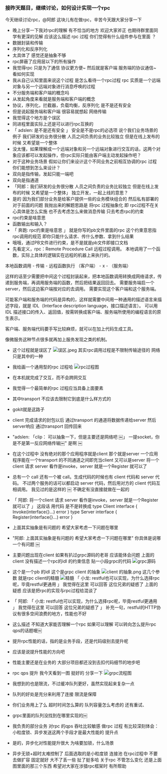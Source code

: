 ### 接昨天题目，继续讨论，如何设计实现一个rpc
今天继续讨论rpc，@阿郎 这块儿有在做rpc，辛苦今天跟大家分享一下
- 晚上分享一下我对rpc的理解 有不恰当的地方 欢迎大家斧正 也期待群里面同学有更深的见解
应该这么描述 rpc 过程 你们觉得有什么组件参与在里面 ？
- 数据封装和传输
- 序列化和反序列化 
- 太具体了 感觉还是抽象不够
- rpc屏蔽了应用层以下的所有操作
- 我觉得rpc 只是为了通信 协议更方便~
然后就是客户端 服务端的协议通信~ 看如何实现
- 我从自己认知里面来说这个过程 是怎么看待一个rpc过程
rpc 实质是一个远端对象与另一个远端对象进行消息呼唤的过程
- 不分服务端和客户端的概念吗
- 从发起角度来看就是服务端和客户端的概念
- 协议，序列化，拦截器，负载均衡，反序列化
是不是还有安全
- 但是说起服务端和客户端 很容易就想起 网络传输
- 我觉得这个地方是个误区
- 同进程里面实际上还是可以进行rpc互换的
- 「 adslen: 是不是还有安全 」
安全是不是rpc的必选项
说个我们业务场景的例子
我们研发的业务很分散 人员之间负责的业务比较独立 但是在线上发布的时候 又希望是一个整体
- 没太懂，如果理解成一个远端对象和另一个远端对象进行交互的话，这两个对象应该都可以发起操作，但rpc实际只能由客户端主动发起操作吧？
- 对于这种业务场景 假如让你们来设计这个不同业务之前相互协调的rpc 过程 你们能想到怎么来设计？
- 双向是指传输，发起只能一端吧
- 双向是指通道
- 「阿郎：我们研发的业务很分散 人员之间负责的业务比较独立 但是在线上发布的时候 又希望是一个整体」
独立开发，一起上线的意思？
- 是的
因为我们部分业务是给客户提供一些的业务模块组合的 然后私有部署的
对于前面的问题 我抛出来的解题思路是 将rpc 过程抽象化 即 rpc过程不在关心具体是怎么实施 也不去考虑怎么来做消息传输 只去考虑rpc的约束
- rpc约束是啥意思
- 函数输出和输入？
- 「 奔跑: rpc约束是啥意思 」
就是你写的pb文件里面的rpc
这个约束意思指rpc调用的规范 即你只能什么请求、传什么参数、拿到什么结果
- 哦哦，通过PB文件进行约束，是不是就是pb文件即接口文档
- 先看定义，rpc：Remote Procedure Call 远程过程调用。
本地调用了一个函数，实际上具体的逻辑实在远程的机器上来执行的。

本地函数调用 - 传输 - 远程函数执行
（客户端） - x - （服务端）

这样的话至少需要把中间这个过程封装起来，把本地函数调用转换成网络请求，传递到服务端，再调用服务端的函数，然后把结果返回回去。
需要服务端启一个 server，然后这边客户端按对应的去调用。
需要实现这个客户端和这个服务端。

可能客户端和服务端的代码是异构的，这样就需要中间用一种通用的描述语言来描述字段，就是 IDL（Interface description language，接口描述语言）。
可以用 IDL 描述接口的传入、返回值，按需转换成客户端、服务端所使用的编程语言的原生表示。

客户端、服务端代码要手写比较麻烦，就可以在加上代码生成工具。

像微服务这种节点很多就再加上服务发现之类的机制。

- 这个过程就是误区了
![误区.jpeg](https://upload-images.jianshu.io/upload_images/331298-2b66eed22194a09b.jpeg?imageMogr2/auto-orient/strip%7CimageView2/2/w/1240)
其实rpc调用过程是不限制传输途径的
网络只是其中的一种
- 我给画一个通用型的rpc 过程哈
 ![rpc过程图](https://upload-images.jianshu.io/upload_images/331298-92acdeb7fbb5378e.jpeg?imageMogr2/auto-orient/strip%7CimageView2/2/w/1240)
- 在本机就完成了交互，而不会跨网交互
- 我觉得一个最简单的rpc 过程应当具备上面要素
- 其中transport 不应该去限制它到底是什么样方式的
- gokit就是这路子
- client 完成请求的封包以后 通过transport 的通道将数据传递给server 然后server响应 通过transport 回传回来
- "adslen: 「clip：
可以抽象一下，但是主要还是网络吧 ￼」
一提socket，你是不是第一反应网络传输￼"
是啊 ￼
- 在这个过程中 没有绝对的那个应用程序就是client 那个就是server 一个应用程序能在一个transport 的不同通道之间即充当client 又可以是server
将一个client 请求 server 看作是invoke，server 就是一个Register 就可以了
- 总有一个 call 还有一个被 call。生成代码的时候也有 client 代码和 server 代码。
不过两个服务的话可以都启动 server 代码，然后用对方的 client 代码互相调用。
我见过的是这样的 ￼
不确定有没直接就做在一起的
- 「 阿郎: 将一个client 请求 server 看作是invoke，server 就是一个Register 就可以了 」
这段话 用代码 是不是转换成 type Client interface { 
	Invoke(interface{}...) error
}
type Server interface {
	Register(interface{}...) error
}

- 上面其实抽象是有问题的 希望大家考虑一下问题在哪里
- "阿郎: 上面其实抽象是有问题的 希望大家考虑一下问题在哪里"
你具体是说哪一个有问题 ￼
- 主要问题出现在client
如果有扒过grpc源码的老哥 应该能体会问题
上面的client 没有描述一个rpc的idl 的约束信息
贴一小段grpc的代码
![grpc源码](https://upload-images.jianshu.io/upload_images/331298-a90bf5f460b435a0.png?imageMogr2/auto-orient/strip%7CimageView2/2/w/1240)
- 这个是一个pb 的idl
这个是grpc
client 的抽象
![client 的抽象.png](https://upload-images.jianshu.io/upload_images/331298-7f0b4ff8eb717883.png?imageMogr2/auto-orient/strip%7CimageView2/2/w/1240)
这几个参数 就是rpc client的精髓
![精髓](https://upload-images.jianshu.io/upload_images/331298-85bb085d484b7c31.jpeg?imageMogr2/auto-orient/strip%7CimageView2/2/w/1240)
「 小龙: restful也可以实现，为什么选择rpc呢，毕竟restful更通用 」
我觉得在这里 可以回答 这位兄弟的疑惑了
上面的疑惑 应该是把rpc的实现与rpc过程给混谈了
- 「 阿郎: 「 小龙: restful也可以实现，为什么选择rpc呢，毕竟restful更通用 」
我觉得在这里 可以回答 这位兄弟的疑惑了 」
补充一句，restful的HTTP协议有很多空间浪费的地方，性能也不好
- 这么描述 不知道大家能否理解一个rpc 如果可以理解 可以转向怎么提升rpc qps的话题嚒￼
- 提升rpc性能的话，指的是业务手段，还是代码级别去提升呢
- 应该是说提升性能的方向吧
- 性能主要还是在业务的
大部分项目都还没到去扣代码细节的地步吧
- rpc qps 提升 我今天看到一图 挺好的 分享一下
![grpc流程图](https://upload-images.jianshu.io/upload_images/331298-e6d7b92aec5f17f8.jpeg?imageMogr2/auto-orient/strip%7CimageView2/2/w/1240)
- 我想到的也是限流，不过缓冲队列更好，虽然实现起来复杂一点
- 队列的好处是充分来利用了连接 限流是保障
- 你们业务用上了么
超时时间怎么算的
队列容量怎么考虑的
还有重试、
- grpc里面的队列没找到在哪里实现的￼
- 我负责的部分业务 对rpc 的qps 吞吐比较敏感 做rpc 过程 有比较深刻体会：小粒度锁、异步发送这两个手段才是最大性能的
提升点
- 是的，异步化对性能提升很大
为啥要加锁，什么场景
- 异步无锁+超时太难控制了 后面选取的是小粒度锁
连接池 在rpc过程中 不要去做扩容 固定就好 大不了丢一些
扯了挺多哈 关于rpc 不管怎么变化 还是上面图里面的那三个东西  希望对大家在涉猎rpc框架时 有所帮助








